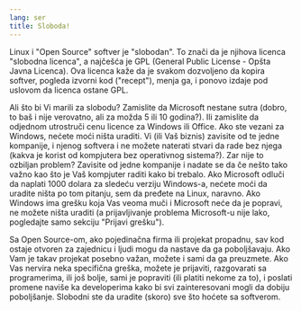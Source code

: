 ```yaml
---
lang: ser
title: Sloboda!
---
```


Linux i "Open Source" softver je  "slobodan". To znači da je njihova
licenca "slobodna licenca", a najčešća je GPL (General 
Public License - Opšta Javna Licenca). Ova licenca kaže da je svakom dozvoljeno da kopira
softver, pogleda izvorni kod ("recept"), menja ga, i 
ponovo izdaje pod uslovom da licenca ostane GPL.

Ali što bi Vi marili za slobodu? Zamislite da Microsoft nestane 
sutra (dobro, to baš i nije verovatno, ali za možda 5 ili 10 
godina?). Ili zamislite da odjednom utrostruči cenu licence za Windows ili
Office. Ako ste vezani za Windows, nećete moći ništa uraditi. 
Vi (ili Vaš biznis) zavisite od te jedne kompanije, i njenog softvera
i ne možete naterati stvari da rade bez njega (kakva je korist od kompjutera
bez operativnog sistema?). Zar nije to ozbiljan problem? Zavisite 
od jedne kompanije i nadate se da če nešto tako važno kao što je 
Vaš kompjuter raditi kako bi trebalo. Ako Microsoft odluči da naplati 1000 dolara za sledeću verziju 
Windows-a, nećete moći da uradite ništa po tom pitanju, sem da pređete na Linux, naravno.
Ako Windows ima grešku koja Vas veoma muči i Microsoft neće da je popravi,
ne možete ništa uraditi (a prijavljivanje problema
Microsoft-u nije lako, pogledajte samo sekciju "Prijavi grešku"). 

Sa Open Source-om, ako pojedinačna firma ili projekat propadnu, 
sav kod ostaje otvoren za zajednicu i ljudi mogu da nastave da ga poboljšavaju. 
Ako Vam je takav projekat posebno važan, možete i sami da ga preuzmete.
Ako Vas nervira neka specifična greška, možete je prijaviti, razgovarati sa
programerima, ili još bolje, sami je popraviti (ili platiti 
nekome za to), i poslati promene naviše ka developerima 
kako bi svi zainteresovani mogli da dobiju poboljšanje. Slobodni ste da uradite
(skoro) sve što hoćete sa softverom.




